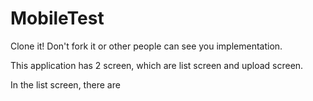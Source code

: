 # MobileTest

Clone it! Don't fork it or other people can see you implementation.

This application has 2 screen, which are list screen and upload screen.

In the list screen, there are 
